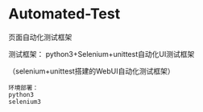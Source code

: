 # Automated-Test
页面自动化测试框架

测试框架：
python3+Selenium+unittest自动化UI测试框架

（selenium+unittest搭建的WebUI自动化测试框架）

    环境部署：
    python3
    selenium3
    
 
 








